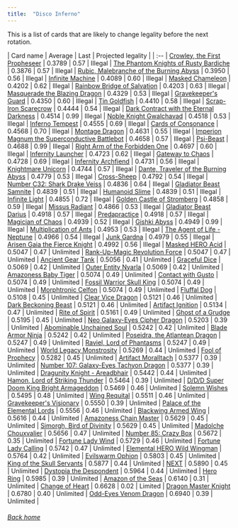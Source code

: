 ```yaml
---
title:  "Disco Inferno"
---
```


This is a list of cards that are likely to change legality before the next rotation.

| Card name | Average | Last | Projected legality |
| :-- |
[Crowley, the First Propheseer](https://db.ygoprodeck.com/card/?search=Crowley,%20the%20First%20Propheseer) | 0.3789 | 0.57 | Illegal |
[The Phantom Knights of Rusty Bardiche](https://db.ygoprodeck.com/card/?search=The%20Phantom%20Knights%20of%20Rusty%20Bardiche) | 0.3876 | 0.57 | Illegal |
[Rubic, Malebranche of the Burning Abyss](https://db.ygoprodeck.com/card/?search=Rubic,%20Malebranche%20of%20the%20Burning%20Abyss) | 0.3950 | 0.56 | Illegal |
[Infinite Machine](https://db.ygoprodeck.com/card/?search=Infinite%20Machine) | 0.4089 | 0.60 | Illegal |
[Masked Chameleon](https://db.ygoprodeck.com/card/?search=Masked%20Chameleon) | 0.4202 | 0.62 | Illegal |
[Rainbow Bridge of Salvation](https://db.ygoprodeck.com/card/?search=Rainbow%20Bridge%20of%20Salvation) | 0.4203 | 0.63 | Illegal |
[Masquerade the Blazing Dragon](https://db.ygoprodeck.com/card/?search=Masquerade%20the%20Blazing%20Dragon) | 0.4329 | 0.53 | Illegal |
[Gravekeeper's Guard](https://db.ygoprodeck.com/card/?search=Gravekeeper's%20Guard) | 0.4350 | 0.60 | Illegal |
[Tin Goldfish](https://db.ygoprodeck.com/card/?search=Tin%20Goldfish) | 0.4410 | 0.58 | Illegal |
[Scrap-Iron Scarecrow](https://db.ygoprodeck.com/card/?search=Scrap-Iron%20Scarecrow) | 0.4444 | 0.54 | Illegal |
[Dark Contract with the Eternal Darkness](https://db.ygoprodeck.com/card/?search=Dark%20Contract%20with%20the%20Eternal%20Darkness) | 0.4514 | 0.99 | Illegal |
[Noble Knight Gwalchavad](https://db.ygoprodeck.com/card/?search=Noble%20Knight%20Gwalchavad) | 0.4518 | 0.53 | Illegal |
[Inferno Tempest](https://db.ygoprodeck.com/card/?search=Inferno%20Tempest) | 0.4555 | 0.69 | Illegal |
[Cards of Consonance](https://db.ygoprodeck.com/card/?search=Cards%20of%20Consonance) | 0.4568 | 0.70 | Illegal |
[Montage Dragon](https://db.ygoprodeck.com/card/?search=Montage%20Dragon) | 0.4631 | 0.55 | Illegal |
[Imperion Magnum the Superconductive Battlebot](https://db.ygoprodeck.com/card/?search=Imperion%20Magnum%20the%20Superconductive%20Battlebot) | 0.4658 | 0.57 | Illegal |
[Psi-Beast](https://db.ygoprodeck.com/card/?search=Psi-Beast) | 0.4688 | 0.99 | Illegal |
[Right Arm of the Forbidden One](https://db.ygoprodeck.com/card/?search=Right%20Arm%20of%20the%20Forbidden%20One) | 0.4697 | 0.60 | Illegal |
[Infernity Launcher](https://db.ygoprodeck.com/card/?search=Infernity%20Launcher) | 0.4723 | 0.62 | Illegal |
[Gateway to Chaos](https://db.ygoprodeck.com/card/?search=Gateway%20to%20Chaos) | 0.4728 | 0.69 | Illegal |
[Infernity Archfiend](https://db.ygoprodeck.com/card/?search=Infernity%20Archfiend) | 0.4731 | 0.56 | Illegal |
[Knightmare Unicorn](https://db.ygoprodeck.com/card/?search=Knightmare%20Unicorn) | 0.4744 | 0.57 | Illegal |
[Dante, Traveler of the Burning Abyss](https://db.ygoprodeck.com/card/?search=Dante,%20Traveler%20of%20the%20Burning%20Abyss) | 0.4779 | 0.53 | Illegal |
[Cross-Sheep](https://db.ygoprodeck.com/card/?search=Cross-Sheep) | 0.4792 | 0.54 | Illegal |
[Number C32: Shark Drake Veiss](https://db.ygoprodeck.com/card/?search=Number%20C32:%20Shark%20Drake%20Veiss) | 0.4836 | 0.64 | Illegal |
[Gladiator Beast Samnite](https://db.ygoprodeck.com/card/?search=Gladiator%20Beast%20Samnite) | 0.4839 | 0.51 | Illegal |
[Humanoid Slime](https://db.ygoprodeck.com/card/?search=Humanoid%20Slime) | 0.4839 | 0.51 | Illegal |
[Infinite Light](https://db.ygoprodeck.com/card/?search=Infinite%20Light) | 0.4855 | 0.72 | Illegal |
[Golden Castle of Stromberg](https://db.ygoprodeck.com/card/?search=Golden%20Castle%20of%20Stromberg) | 0.4858 | 0.59 | Illegal |
[Missus Radiant](https://db.ygoprodeck.com/card/?search=Missus%20Radiant) | 0.4866 | 0.53 | Illegal |
[Gladiator Beast Darius](https://db.ygoprodeck.com/card/?search=Gladiator%20Beast%20Darius) | 0.4918 | 0.57 | Illegal |
[Predapractice](https://db.ygoprodeck.com/card/?search=Predapractice) | 0.4918 | 0.57 | Illegal |
[Magician of Chaos](https://db.ygoprodeck.com/card/?search=Magician%20of%20Chaos) | 0.4939 | 0.52 | Illegal |
[Gishki Abyss](https://db.ygoprodeck.com/card/?search=Gishki%20Abyss) | 0.4949 | 0.99 | Illegal |
[Multiplication of Ants](https://db.ygoprodeck.com/card/?search=Multiplication%20of%20Ants) | 0.4953 | 0.53 | Illegal |
[The Agent of Life - Neptune](https://db.ygoprodeck.com/card/?search=The%20Agent%20of%20Life%20-%20Neptune) | 0.4966 | 0.54 | Illegal |
[Junk Gardna](https://db.ygoprodeck.com/card/?search=Junk%20Gardna) | 0.4979 | 0.55 | Illegal |
[Arisen Gaia the Fierce Knight](https://db.ygoprodeck.com/card/?search=Arisen%20Gaia%20the%20Fierce%20Knight) | 0.4992 | 0.56 | Illegal |
[Masked HERO Acid](https://db.ygoprodeck.com/card/?search=Masked%20HERO%20Acid) | 0.5047 | 0.47 | Unlimited |
[Rank-Up-Magic Revolution Force](https://db.ygoprodeck.com/card/?search=Rank-Up-Magic%20Revolution%20Force) | 0.5047 | 0.47 | Unlimited |
[Ancient Gear Tank](https://db.ygoprodeck.com/card/?search=Ancient%20Gear%20Tank) | 0.5056 | 0.41 | Unlimited |
[Graceful Dice](https://db.ygoprodeck.com/card/?search=Graceful%20Dice) | 0.5069 | 0.42 | Unlimited |
[Outer Entity Nyarla](https://db.ygoprodeck.com/card/?search=Outer%20Entity%20Nyarla) | 0.5069 | 0.42 | Unlimited |
[Amazoness Baby Tiger](https://db.ygoprodeck.com/card/?search=Amazoness%20Baby%20Tiger) | 0.5074 | 0.49 | Unlimited |
[Contact with Gusto](https://db.ygoprodeck.com/card/?search=Contact%20with%20Gusto) | 0.5074 | 0.49 | Unlimited |
[Fossil Warrior Skull King](https://db.ygoprodeck.com/card/?search=Fossil%20Warrior%20Skull%20King) | 0.5074 | 0.49 | Unlimited |
[Morphtronic Celfon](https://db.ygoprodeck.com/card/?search=Morphtronic%20Celfon) | 0.5074 | 0.49 | Unlimited |
[Fluffal Dog](https://db.ygoprodeck.com/card/?search=Fluffal%20Dog) | 0.5108 | 0.45 | Unlimited |
[Clear Vice Dragon](https://db.ygoprodeck.com/card/?search=Clear%20Vice%20Dragon) | 0.5121 | 0.46 | Unlimited |
[Dark Beckoning Beast](https://db.ygoprodeck.com/card/?search=Dark%20Beckoning%20Beast) | 0.5121 | 0.46 | Unlimited |
[Artifact Ignition](https://db.ygoprodeck.com/card/?search=Artifact%20Ignition) | 0.5134 | 0.47 | Unlimited |
[Rite of Spirit](https://db.ygoprodeck.com/card/?search=Rite%20of%20Spirit) | 0.5161 | 0.49 | Unlimited |
[Ghost of a Grudge](https://db.ygoprodeck.com/card/?search=Ghost%20of%20a%20Grudge) | 0.5195 | 0.45 | Unlimited |
[Neo Galaxy-Eyes Cipher Dragon](https://db.ygoprodeck.com/card/?search=Neo%20Galaxy-Eyes%20Cipher%20Dragon) | 0.5203 | 0.39 | Unlimited |
[Abominable Unchained Soul](https://db.ygoprodeck.com/card/?search=Abominable%20Unchained%20Soul) | 0.5242 | 0.42 | Unlimited |
[Blade Armor Ninja](https://db.ygoprodeck.com/card/?search=Blade%20Armor%20Ninja) | 0.5242 | 0.42 | Unlimited |
[Poseidra, the Atlantean Dragon](https://db.ygoprodeck.com/card/?search=Poseidra,%20the%20Atlantean%20Dragon) | 0.5247 | 0.49 | Unlimited |
[Raviel, Lord of Phantasms](https://db.ygoprodeck.com/card/?search=Raviel,%20Lord%20of%20Phantasms) | 0.5247 | 0.49 | Unlimited |
[World Legacy Monstrosity](https://db.ygoprodeck.com/card/?search=World%20Legacy%20Monstrosity) | 0.5269 | 0.44 | Unlimited |
[Fool of Prophecy](https://db.ygoprodeck.com/card/?search=Fool%20of%20Prophecy) | 0.5282 | 0.45 | Unlimited |
[Artifact Moralltach](https://db.ygoprodeck.com/card/?search=Artifact%20Moralltach) | 0.5377 | 0.39 | Unlimited |
[Number 107: Galaxy-Eyes Tachyon Dragon](https://db.ygoprodeck.com/card/?search=Number%20107:%20Galaxy-Eyes%20Tachyon%20Dragon) | 0.5377 | 0.39 | Unlimited |
[Dragunity Knight - Areadbhair](https://db.ygoprodeck.com/card/?search=Dragunity%20Knight%20-%20Areadbhair) | 0.5442 | 0.44 | Unlimited |
[Hamon, Lord of Striking Thunder](https://db.ygoprodeck.com/card/?search=Hamon,%20Lord%20of%20Striking%20Thunder) | 0.5464 | 0.39 | Unlimited |
[D/D/D Super Doom King Bright Armageddon](https://db.ygoprodeck.com/card/?search=D/D/D%20Super%20Doom%20King%20Bright%20Armageddon) | 0.5469 | 0.46 | Unlimited |
[Solemn Wishes](https://db.ygoprodeck.com/card/?search=Solemn%20Wishes) | 0.5495 | 0.48 | Unlimited |
[Wing Requital](https://db.ygoprodeck.com/card/?search=Wing%20Requital) | 0.5511 | 0.46 | Unlimited |
[Gravekeeper's Visionary](https://db.ygoprodeck.com/card/?search=Gravekeeper's%20Visionary) | 0.5550 | 0.39 | Unlimited |
[Palace of the Elemental Lords](https://db.ygoprodeck.com/card/?search=Palace%20of%20the%20Elemental%20Lords) | 0.5556 | 0.46 | Unlimited |
[Blackwing Armed Wing](https://db.ygoprodeck.com/card/?search=Blackwing%20Armed%20Wing) | 0.5616 | 0.44 | Unlimited |
[Amazoness Chain Master](https://db.ygoprodeck.com/card/?search=Amazoness%20Chain%20Master) | 0.5629 | 0.45 | Unlimited |
[Simorgh, Bird of Divinity](https://db.ygoprodeck.com/card/?search=Simorgh,%20Bird%20of%20Divinity) | 0.5629 | 0.45 | Unlimited |
[Madolche Chouxvalier](https://db.ygoprodeck.com/card/?search=Madolche%20Chouxvalier) | 0.5656 | 0.47 | Unlimited |
[Number 85: Crazy Box](https://db.ygoprodeck.com/card/?search=Number%2085:%20Crazy%20Box) | 0.5672 | 0.35 | Unlimited |
[Fortune Lady Wind](https://db.ygoprodeck.com/card/?search=Fortune%20Lady%20Wind) | 0.5729 | 0.46 | Unlimited |
[Fortune Lady Calling](https://db.ygoprodeck.com/card/?search=Fortune%20Lady%20Calling) | 0.5742 | 0.47 | Unlimited |
[Elemental HERO Wild Wingman](https://db.ygoprodeck.com/card/?search=Elemental%20HERO%20Wild%20Wingman) | 0.5764 | 0.42 | Unlimited |
[Evilswarm Ophion](https://db.ygoprodeck.com/card/?search=Evilswarm%20Ophion) | 0.5803 | 0.45 | Unlimited |
[King of the Skull Servants](https://db.ygoprodeck.com/card/?search=King%20of%20the%20Skull%20Servants) | 0.5877 | 0.44 | Unlimited |
[NEXT](https://db.ygoprodeck.com/card/?search=NEXT) | 0.5890 | 0.45 | Unlimited |
[Dystopia the Despondent](https://db.ygoprodeck.com/card/?search=Dystopia%20the%20Despondent) | 0.5964 | 0.44 | Unlimited |
[Hero Ring](https://db.ygoprodeck.com/card/?search=Hero%20Ring) | 0.5985 | 0.39 | Unlimited |
[Amazon of the Seas](https://db.ygoprodeck.com/card/?search=Amazon%20of%20the%20Seas) | 0.6140 | 0.31 | Unlimited |
[Change of Heart](https://db.ygoprodeck.com/card/?search=Change%20of%20Heart) | 0.6628 | 0.02 | Limited |
[Dragon Master Knight](https://db.ygoprodeck.com/card/?search=Dragon%20Master%20Knight) | 0.6780 | 0.40 | Unlimited |
[Odd-Eyes Venom Dragon](https://db.ygoprodeck.com/card/?search=Odd-Eyes%20Venom%20Dragon) | 0.6940 | 0.39 | Unlimited |

###### [Back home](index)